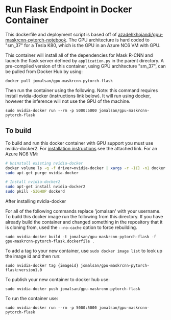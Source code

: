 # Run Flask Endpoint in Docker Container
This dockerfile and deployment script is based off of [azadehkhojandi/gpu-maskrcnn-pytorch-notebook](https://github.com/Azadehkhojandi/gpu-jupyter-docker-stacks). The GPU architecture is hard coded to "sm_37" for a Tesla K80, which is the GPU in an Azure NC6 VM with GPU.

This container will install all of the dependencies for Mask R-CNN and launch the flask server defined by `application.py` in the parent directory. A pre-compiled version of this container, using GPU architecture "sm_37", can be pulled from Docker Hub by using:
```
docker pull jomalsan/gpu-maskrcnn-pytorch-flask
```

Then run the container using the following. Note: this command requires install nvidia-docker (instructions link below). It will run using docker, however the inference will not use the GPU of the machine.
```
sudo nvidia-docker run --rm -p 5000:5000 jomalsan/gpu-maskrcnn-pytorch-flask
```

## To build
To build and run this docker container with GPU support you must use nvidia-docker2. For [installation instructions](https://github.com/nvidia/nvidia-docker/wiki/Installation-(version-2.0)) see the attached link. For an Azure NC6 VM:
```bash
# Uninstall existing nvidia-docker
docker volume ls -q -f driver=nvidia-docker | xargs -r -I{} -n1 docker ps -q -a -f volume={} | xargs -r docker rm -f
sudo apt-get purge nvidia-docker

# Install nvidia-docker2
sudo apt-get install nvidia-docker2
sudo pkill -SIGHUP dockerd
```

After installing nvidia-docker

For all of the following commands replace 'jomalsan' with your username.
To build this docker image run the following from this directory. If you have already build the container and changed something in the repository that it is cloning from, used the `--no-cache` option to force rebuilding.
```
sudo nvidia-docker build -t jomalsan/gpu-maskrcnn-pytorch-flask -f gpu-maskrcnn-pytorch-flask.dockerfile .
```

To add a tag to your new container, use `sudo docker image list` to look up the image id and then run:
```
sudo nvidia-docker tag {imageid} jomalsan/gpu-maskrcnn-pytorch-flask:version1.0
```

To publish your new container to docker hub use:
```
sudo nvidia-docker push jomalsan/gpu-maskrcnn-pytorch-flask
```

To run the container use:
```
sudo nvidia-docker run --rm -p 5000:5000 jomalsan/gpu-maskrcnn-pytorch-flask
```